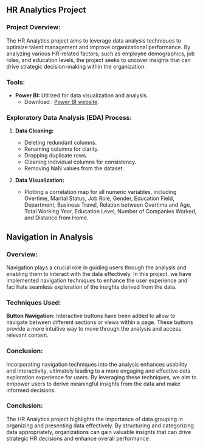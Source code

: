 ## HR Analytics Project

### Project Overview:

The HR Analytics project aims to leverage data analysis techniques to optimize talent management and improve organizational performance. By analyzing various HR-related factors, such as employee demographics, job roles, and education levels, the project seeks to uncover insights that can drive strategic decision-making within the organization.

### Tools:

- **Power BI:** Utilized for data visualization and analysis.
   - Download : [Power BI website](https://powerbi.microsoft.com/).



### Exploratory Data Analysis (EDA) Process:

1. **Data Cleaning:**
   - Deleting redundant columns.
   - Renaming columns for clarity.
   - Dropping duplicate rows.
   - Cleaning individual columns for consistency.
   - Removing NaN values from the dataset.

2. **Data Visualization:**
   - Plotting a correlation map for all numeric variables, including Overtime, Marital Status, Job Role, Gender, Education Field, Department, Business Travel, Relation between Overtime and Age, Total Working Year, Education Level, Number of Companies Worked, and Distance from Home.
## Navigation in Analysis

### Overview:

Navigation plays a crucial role in guiding users through the analysis and enabling them to interact with the data effectively. In this project, we have implemented navigation techniques to enhance the user experience and facilitate seamless exploration of the insights derived from the data.

### Techniques Used:


**Button Navigation:** Interactive buttons have been added to allow  to navigate between different sections or views within a page. These buttons provide a more intuitive way to move through the analysis and access relevant content.



### Conclusion:

Incorporating navigation techniques into the analysis enhances usability and interactivity, ultimately leading to a more engaging and effective data exploration experience for users. By leveraging these techniques, we aim to empower users to derive meaningful insights from the data and make informed decisions.


### Conclusion:

The HR Analytics project highlights the importance of data grouping in organizing and presenting data effectively. By structuring and categorizing data appropriately, organizations can gain valuable insights that can drive strategic HR decisions and enhance overall performance.

